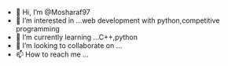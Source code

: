 - 👋 Hi, I’m @Mosharaf97
- 👀 I’m interested in ...web development with python,competitive programming 
- 🌱 I’m currently learning ...C++,python
- 💞️ I’m looking to collaborate on ...
- 📫 How to reach me ...

<!---
Mosharaf97/Mosharaf97 is a ✨ special ✨ repository because its `README.md` (this file) appears on your GitHub profile.
You can click the Preview link to take a look at your changes.
--->
